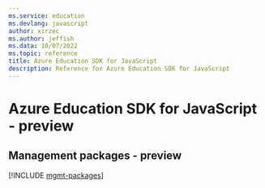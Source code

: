 ```yaml
---
ms.service: education
ms.devlang: javascript
author: xirzec
ms.author: jeffish
ms.data: 10/07/2022
ms.topic: reference
title: Azure Education SDK for JavaScript
description: Reference for Azure Education SDK for JavaScript
---
```

# Azure Education SDK for JavaScript - preview

## Management packages - preview
[!INCLUDE [mgmt-packages](education-mgmt-index.md)]